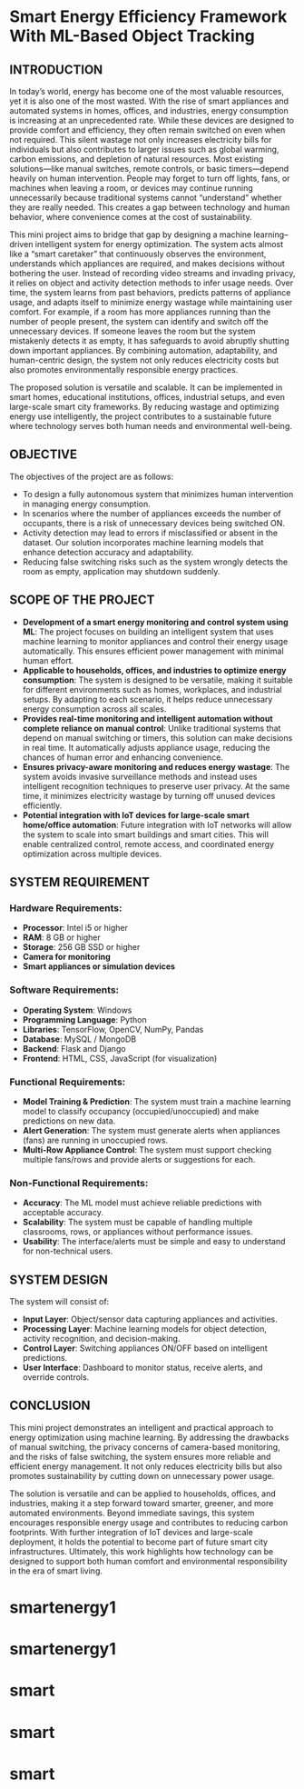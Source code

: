 # Smart Energy Efficiency Framework With ML-Based Object Tracking

## INTRODUCTION

In today’s world, energy has become one of the most valuable resources, yet it is also one of the most wasted. With the rise of smart appliances and automated systems in homes, offices, and industries, energy consumption is increasing at an unprecedented rate. While these devices are designed to provide comfort and efficiency, they often remain switched on even when not required. This silent wastage not only increases electricity bills for individuals but also contributes to larger issues such as global warming, carbon emissions, and depletion of natural resources. Most existing solutions—like manual switches, remote controls, or basic timers—depend heavily on human intervention. People may forget to turn off lights, fans, or machines when leaving a room, or devices may continue running unnecessarily because traditional systems cannot “understand” whether they are really needed. This creates a gap between technology and human behavior, where convenience comes at the cost of sustainability.

This mini project aims to bridge that gap by designing a machine learning–driven intelligent system for energy optimization. The system acts almost like a “smart caretaker” that continuously observes the environment, understands which appliances are required, and makes decisions without bothering the user. Instead of recording video streams and invading privacy, it relies on object and activity detection methods to infer usage needs. Over time, the system learns from past behaviors, predicts patterns of appliance usage, and adapts itself to minimize energy wastage while maintaining user comfort. For example, if a room has more appliances running than the number of people present, the system can identify and switch off the unnecessary devices. If someone leaves the room but the system mistakenly detects it as empty, it has safeguards to avoid abruptly shutting down important appliances. By combining automation, adaptability, and human-centric design, the system not only reduces electricity costs but also promotes environmentally responsible energy practices.

The proposed solution is versatile and scalable. It can be implemented in smart homes, educational institutions, offices, industrial setups, and even large-scale smart city frameworks. By reducing wastage and optimizing energy use intelligently, the project contributes to a sustainable future where technology serves both human needs and environmental well-being.

## OBJECTIVE

The objectives of the project are as follows:

*   To design a fully autonomous system that minimizes human intervention in managing energy consumption.
*   In scenarios where the number of appliances exceeds the number of occupants, there is a risk of unnecessary devices being switched ON.
*   Activity detection may lead to errors if misclassified or absent in the dataset. Our solution incorporates machine learning models that enhance detection accuracy and adaptability.
*   Reducing false switching risks such as the system wrongly detects the room as empty, application may shutdown suddenly.

## SCOPE OF THE PROJECT

*   **Development of a smart energy monitoring and control system using ML**: The project focuses on building an intelligent system that uses machine learning to monitor appliances and control their energy usage automatically. This ensures efficient power management with minimal human effort.
*   **Applicable to households, offices, and industries to optimize energy consumption**: The system is designed to be versatile, making it suitable for different environments such as homes, workplaces, and industrial setups. By adapting to each scenario, it helps reduce unnecessary energy consumption across all scales.
*   **Provides real-time monitoring and intelligent automation without complete reliance on manual control**: Unlike traditional systems that depend on manual switching or timers, this solution can make decisions in real time. It automatically adjusts appliance usage, reducing the chances of human error and enhancing convenience.
*   **Ensures privacy-aware monitoring and reduces energy wastage**: The system avoids invasive surveillance methods and instead uses intelligent recognition techniques to preserve user privacy. At the same time, it minimizes electricity wastage by turning off unused devices efficiently.
*   **Potential integration with IoT devices for large-scale smart home/office automation**: Future integration with IoT networks will allow the system to scale into smart buildings and smart cities. This will enable centralized control, remote access, and coordinated energy optimization across multiple devices.

## SYSTEM REQUIREMENT

### Hardware Requirements:

*   **Processor**: Intel i5 or higher
*   **RAM**: 8 GB or higher
*   **Storage**: 256 GB SSD or higher
*   **Camera for monitoring**
*   **Smart appliances or simulation devices**

### Software Requirements:

*   **Operating System**: Windows
*   **Programming Language**: Python
*   **Libraries**: TensorFlow, OpenCV, NumPy, Pandas
*   **Database**: MySQL / MongoDB
*   **Backend**: Flask and Django
*   **Frontend**: HTML, CSS, JavaScript (for visualization)

### Functional Requirements:

*   **Model Training & Prediction**: The system must train a machine learning model to classify occupancy (occupied/unoccupied) and make predictions on new data.
*   **Alert Generation**: The system must generate alerts when appliances (fans) are running in unoccupied rows.
*   **Multi-Row Appliance Control**: The system must support checking multiple fans/rows and provide alerts or suggestions for each.

### Non-Functional Requirements:

*   **Accuracy**: The ML model must achieve reliable predictions with acceptable accuracy.
*   **Scalability**: The system must be capable of handling multiple classrooms, rows, or appliances without performance issues.
*   **Usability**: The interface/alerts must be simple and easy to understand for non-technical users.

## SYSTEM DESIGN

The system will consist of:

*   **Input Layer**: Object/sensor data capturing appliances and activities.
*   **Processing Layer**: Machine learning models for object detection, activity recognition, and decision-making.
*   **Control Layer**: Switching appliances ON/OFF based on intelligent predictions.
*   **User Interface**: Dashboard to monitor status, receive alerts, and override controls.

## CONCLUSION

This mini project demonstrates an intelligent and practical approach to energy optimization using machine learning. By addressing the drawbacks of manual switching, the privacy concerns of camera-based monitoring, and the risks of false switching, the system ensures more reliable and efficient energy management. It not only reduces electricity bills but also promotes sustainability by cutting down on unnecessary power usage.

The solution is versatile and can be applied to households, offices, and industries, making it a step forward toward smarter, greener, and more automated environments. Beyond immediate savings, this system encourages responsible energy usage and contributes to reducing carbon footprints. With further integration of IoT devices and large-scale deployment, it holds the potential to become part of future smart city infrastructures. Ultimately, this work highlights how technology can be designed to support both human comfort and environmental responsibility in the era of smart living.
# smartenergy1
# smartenergy1
# smart
# smart
# smart
